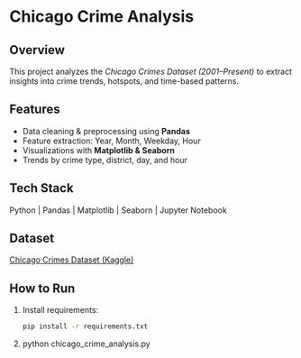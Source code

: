 # Chicago Crime Analysis

## Overview
This project analyzes the *Chicago Crimes Dataset (2001–Present)* to extract insights into crime trends, hotspots, and time-based patterns.

## Features
- Data cleaning & preprocessing using **Pandas**
- Feature extraction: Year, Month, Weekday, Hour
- Visualizations with **Matplotlib & Seaborn**
- Trends by crime type, district, day, and hour

## Tech Stack
Python | Pandas | Matplotlib | Seaborn | Jupyter Notebook

## Dataset
[Chicago Crimes Dataset (Kaggle)](https://www.kaggle.com/datasets/currie32/crimes-in-chicago)

## How to Run
1. Install requirements:
   ```bash
   pip install -r requirements.txt

2. python chicago_crime_analysis.py
